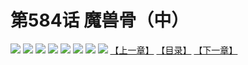 # 第584话 魔兽骨（中）
![](https://mhpic.xiaomingtaiji.net/comic/D/斗破苍穹拆分版/584话/1.jpg-zymk.middle.webp)
![](https://mhpic.xiaomingtaiji.net/comic/D/斗破苍穹拆分版/584话/2.jpg-zymk.middle.webp)
![](https://mhpic.xiaomingtaiji.net/comic/D/斗破苍穹拆分版/584话/3.jpg-zymk.middle.webp)
![](https://mhpic.xiaomingtaiji.net/comic/D/斗破苍穹拆分版/584话/4.jpg-zymk.middle.webp)
![](https://mhpic.xiaomingtaiji.net/comic/D/斗破苍穹拆分版/584话/5.jpg-zymk.middle.webp)
![](https://mhpic.xiaomingtaiji.net/comic/D/斗破苍穹拆分版/584话/6.jpg-zymk.middle.webp)
![](https://mhpic.xiaomingtaiji.net/comic/D/斗破苍穹拆分版/584话/7.jpg-zymk.middle.webp)
![](https://mhpic.xiaomingtaiji.net/comic/D/斗破苍穹拆分版/584话/8.jpg-zymk.middle.webp)
[【上一章】](./583.md)
[【目录】](./README.md)
[【下一章】](./585.md)
